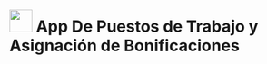 # <img src="/wwwroot/imgages/Neo.png" Width="40" Height="40"> App De Puestos de Trabajo y Asignación de Bonificaciones
